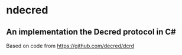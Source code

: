 # ndecred
An implementation the Decred protocol in C#
--
Based on code from https://github.com/decred/dcrd
